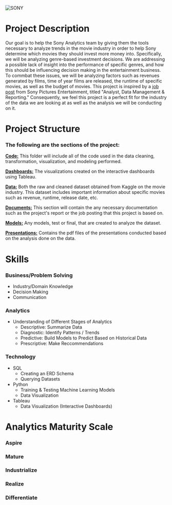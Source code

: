 ![SONY](https://github.com/LMU-MSBA/Sony-Analytics-Hub/assets/123483802/724104f0-31c1-4017-8348-8fbcbc5b132c)

# Project Description

Our goal is to help the Sony Analytics team by giving them the tools necessary to analyze trends in the movie industry in order to help Sony determine which movies they should invest more money into. Specifically, we will be analyzing genre-based investment decisions. We are addressing a possible lack of insight into the performance of specific genres, and how this should be influencing decision making in the entertainment business. To commbat these issues, we will be analyzing factors such as revenues generated by films, time of year films are released, the runtime of specific movies, as well as the budget of movies. This project is inspired by a [job post](https://github.com/LMU-MSBA/Sony-Analytics-Hub/blob/main/docs/proposal/Sony_Analyst.pdf) from Sony Pictures Entertainment, titled "Analyst, Data Management & Reporting." Consequently, we feel this project is a perfect fit for the industry of the data we are looking at as well as the analysis we will be conducting on it.


# Project Structure
### The following are the sections of the project:
[**Code:**](https://github.com/LMU-MSBA/Sony-Analytics-Hub/tree/main/code/dashboards) This folder will include all of the code used in the data cleaning, transformation, visualization, and modeling performed.

[**Dashboards:**](https://github.com/LMU-MSBA/Sony-Analytics-Hub/tree/main/dashboards) The visualizations created on the interactive dashboards using Tableau.

[**Data:**](https://github.com/LMU-MSBA/Sony-Analytics-Hub/tree/main/data) Both the raw and cleaned dataset obtained from Kaggle on the movie industry. This dataset includes important information about specific movies such as revenue, runtime, release date, etc. 

[**Documents:**](https://github.com/LMU-MSBA/Sony-Analytics-Hub/tree/main/docs) This section will contain the any necessary documentation such as the project's report or the job posting that this project is based on.

[**Models:**](https://github.com/LMU-MSBA/Sony-Analytics-Hub/tree/main/models) Any models, test or final, that are created to analyze the dataset.

[**Presentations:**](https://github.com/LMU-MSBA/Sony-Analytics-Hub/tree/main/presentations) Contains the pdf files of the presentations conducted based on the analysis done on the data.


# Skills

### Business/Problem Solving
- Industry/Domain Knowledge
- Decision Making
- Communication

### Analytics
- Understanding of Different Stages of Analytics
  - Descriptive: Summarize Data
  - Diagnostic: Identify Patterns / Trends
  - Predictive: Build Models to Predict Based on Historical Data
  - Prescriptive: Make Reccommendations

### Technology
- SQL
  - Creating an ERD Schema
  - Querying Datasets
- Python
  - Training & Testing Machine Learning Models
  - Data Visualization
- Tableau
  - Data Visualization (Interactive Dashboards)

# Analytics Maturity Scale
### Aspire
### Mature
### Industrialize
### Realize
### Differentiate
